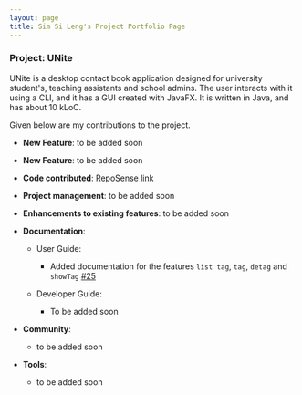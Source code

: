 ```yaml
---
layout: page
title: Sim Si Leng's Project Portfolio Page
---
```


### Project: UNite

UNite is a desktop contact book application designed for university student's, teaching assistants and school admins. The user interacts with it using a CLI, and it has a GUI created with JavaFX. It is written in Java, and has about 10 kLoC.

Given below are my contributions to the project.

* **New Feature**: to be added soon


* **New Feature**: to be added soon


* **Code contributed**: [RepoSense link](https://nus-cs2103-ay2122s2.github.io/tp-dashboard/?search=pnutzz-0207&sort=groupTitle&sortWithin=title&timeframe=commit&mergegroup=&groupSelect=groupByRepos&breakdown=true&checkedFileTypes=docs~functional-code~test-code~other&since=2022-02-18&tabOpen=true&tabType=zoom&zA=pnutzz-0207&zR=AY2122S2-CS2103T-W12-2%2Ftp%5Bmaster%5D&zACS=30.23076923076923&zS=2022-02-18&zFS=W12&zU=2022-03-02&zMG=false&zFTF=commit&zFGS=groupByRepos&zFR=false&tabAuthor=junjieteoh&tabRepo=AY2122S2-CS2103T-W12-2%2Ftp%5Bmaster%5D&authorshipIsMergeGroup=false&authorshipFileTypes=&authorshipIsBinaryFileTypeChecked=false&zFT=docs)


* **Project management**: to be added soon


* **Enhancements to existing features**: to be added soon


* **Documentation**:
  * User Guide:
    * Added documentation for the features `list tag`, `tag`, `detag` and `showTag` [\#25](https://github.com/AY2122S2-CS2103T-W12-2/tp/pull/25)

  * Developer Guide:
    * To be added soon


* **Community**:
  * to be added soon


* **Tools**:
  * to be added soon
